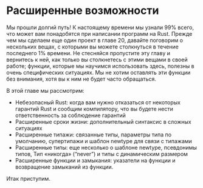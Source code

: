 # Расширенные возможности

Мы прошли долгий путь! К настоящему времени мы узнали 99% всего, что может вам
понадобятся при написании программ на Rust. Прежде чем мы сделаем еще один проект
в главе 20, давайте поговорим о нескольких вещах, с которыми вы можете столкнуться
в течение последнего 1% времени. Не стесняйся пропустите эту главу и вернитесь к ней,
как только вы столкнетесь с этими вещами в своей работе; функции, которые мы научимся
использовать здесь, полезны в очень специфических ситуациях. Мы не хотим оставлять
эти функции без внимания, хотя вы к ним не будет часто обращаться.

В этой главе мы рассмотрим:

* Небезопасный Rust: когда вам нужно отказаться от некоторых гарантий Rust и
   сообщим компилятору, что вы будете нести ответственность за соблюдение гарантий
* Расширенные сроки жизни: дополнительный синтаксис в сложных ситуациях
* Расширенные типажи: связанные типы, параметры типа по умолчанию, супертипажи и
  шаблон newtype для связи с типажами
* Расширенные типы: еще несколько о шаблоне newtype, псевдонимы типов,
   Тип «никогда» (“never”) и типы с динамическим размером
* Расширенные функции и замыкания: указатели на функции и возвращение замыканий
  из функции.

Итак приступим.

